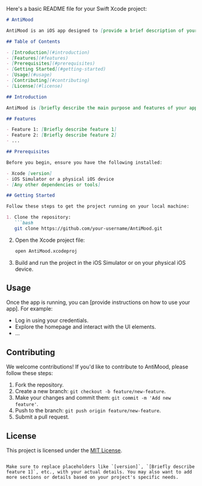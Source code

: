 Here's a basic README file for your Swift Xcode project:

```markdown
# AntiMood

AntiMood is an iOS app designed to [provide a brief description of your app's purpose].

## Table of Contents

- [Introduction](#introduction)
- [Features](#features)
- [Prerequisites](#prerequisites)
- [Getting Started](#getting-started)
- [Usage](#usage)
- [Contributing](#contributing)
- [License](#license)

## Introduction

AntiMood is [briefly describe the main purpose and features of your app].

## Features

- Feature 1: [Briefly describe feature 1]
- Feature 2: [Briefly describe feature 2]
- ...

## Prerequisites

Before you begin, ensure you have the following installed:

- Xcode [version]
- iOS Simulator or a physical iOS device
- [Any other dependencies or tools]

## Getting Started

Follow these steps to get the project running on your local machine:

1. Clone the repository:
   ```bash
   git clone https://github.com/your-username/AntiMood.git
   ```

2. Open the Xcode project file:
   ```bash
   open AntiMood.xcodeproj
   ```

3. Build and run the project in the iOS Simulator or on your physical iOS device.

## Usage

Once the app is running, you can [provide instructions on how to use your app]. For example:

- Log in using your credentials.
- Explore the homepage and interact with the UI elements.
- ...

## Contributing

We welcome contributions! If you'd like to contribute to AntiMood, please follow these steps:

1. Fork the repository.
2. Create a new branch: `git checkout -b feature/new-feature`.
3. Make your changes and commit them: `git commit -m 'Add new feature'`.
4. Push to the branch: `git push origin feature/new-feature`.
5. Submit a pull request.

## License

This project is licensed under the [MIT License](LICENSE).

```

Make sure to replace placeholders like `[version]`, `[Briefly describe feature 1]`, etc., with your actual details. You may also want to add more sections or details based on your project's specific needs.
